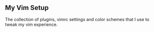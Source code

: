 ## My Vim Setup

The collection of plugins, vimrc settings and color schemes that I use to tweak my vim experience.
